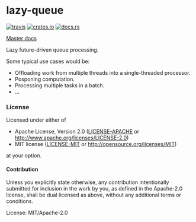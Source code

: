 # lazy-queue

[![travis](https://img.shields.io/travis/mexus/lazy-queue.svg)](https://travis-ci.org/mexus/lazy-queue)
[![crates.io](https://img.shields.io/crates/v/lazy-queue.svg)](https://crates.io/crates/lazy-queue)
[![docs.rs](https://docs.rs/futures-retry/badge.svg)](https://docs.rs/lazy-queue)

[Master docs](https://mexus.github.io/lazy-queue/lazy_queue/index.html)

Lazy future-driven queue processing.

Some typical use cases would be:

* Offloading work from multiple threads into a single-threaded processor.
* Posponing computation.
* Processing multiple tasks in a batch.
* ...

### License

Licensed under either of

 * Apache License, Version 2.0 ([LICENSE-APACHE](LICENSE-APACHE) or http://www.apache.org/licenses/LICENSE-2.0)
 * MIT license ([LICENSE-MIT](LICENSE-MIT) or http://opensource.org/licenses/MIT)

at your option.

#### Contribution

Unless you explicitly state otherwise, any contribution intentionally submitted
for inclusion in the work by you, as defined in the Apache-2.0 license, shall be dual licensed as above, without any
additional terms or conditions.

License: MIT/Apache-2.0
